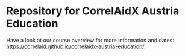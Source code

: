 # Repository for CorrelAidX Austria Education

Have a look at our course overview for more information and dates: https://correlaid.github.io/correlaidx-austria-education/ 
